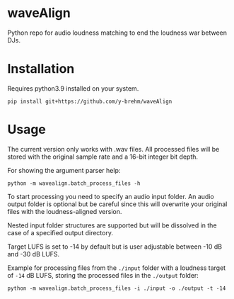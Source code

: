 # waveAlign
Python repo for audio loudness matching to end the loudness war between DJs.

# Installation
Requires python3.9 installed on your system.

```
pip install git+https://github.com/y-brehm/waveAlign
```

# Usage

The current version only works with .wav files. All processed files will be stored with the original sample rate and a 16-bit integer bit depth.

For showing the argument parser help:
````
python -m wavealign.batch_process_files -h
````

To start processing you need to specify an audio input folder. An audio output folder is optional but be careful since this will overwrite your original files with the loudness-aligned version.

Nested input folder structures are supported but will be dissolved in the case of a specified output directory.

Target LUFS is set to -14 by default but is user adjustable between -10 dB and -30 dB LUFS.

Example for processing files from the `./input` folder with a loudness target of `-14` dB LUFS, storing the processed files in the `./output` folder:

````
python -m wavealign.batch_process_files -i ./input -o ./output -t -14
````

